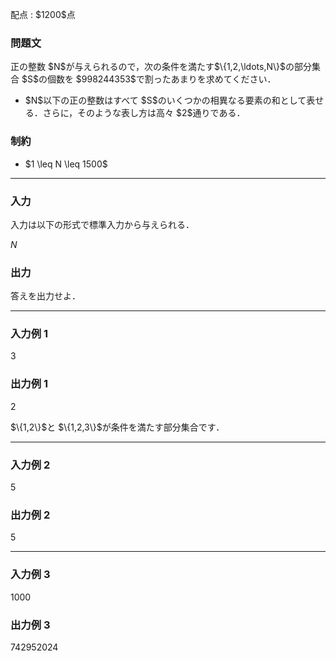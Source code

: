 
<div>

<span>

<span>

<p>
配点 : $1200$点
</p>

<div>

<section>

### **問題文**

<p>
正の整数 $N$が与えられるので，次の条件を満たす$\{1,2,\ldots,N\}$の部分集合 $S$の個数を $998244353$で割ったあまりを求めてください．
</p>

<ul>

<li>
$N$以下の正の整数はすべて $S$のいくつかの相異なる要素の和として表せる．さらに，そのような表し方は高々 $2$通りである．
</li>

</ul>

</section>

</div>

<div>

<section>

### **制約**

<ul>

<li>
$1 \leq N \leq 1500$
</li>

</ul>

</section>

</div>

---

<div>

<div>

<section>

### **入力**

<p>
入力は以下の形式で標準入力から与えられる．
</p>

<div>

$N$
</div>

</section>

</div>

<div>

<section>

### **出力**

<p>
答えを出力せよ．
</p>

</section>

</div>

</div>

---

<div>

<section>

### **入力例 1**

<div>

3

</div>

</section>

</div>

<div>

<section>

### **出力例 1**

<div>

2

</div>

<p>
$\{1,2\}$と $\{1,2,3\}$が条件を満たす部分集合です．
</p>

</section>

</div>

---

<div>

<section>

### **入力例 2**

<div>

5

</div>

</section>

</div>

<div>

<section>

### **出力例 2**

<div>

5

</div>

</section>

</div>

---

<div>

<section>

### **入力例 3**

<div>

1000

</div>

</section>

</div>

<div>

<section>

### **出力例 3**

<div>

742952024

</div>

</section>

</div>

</span>

</span>

</div>
